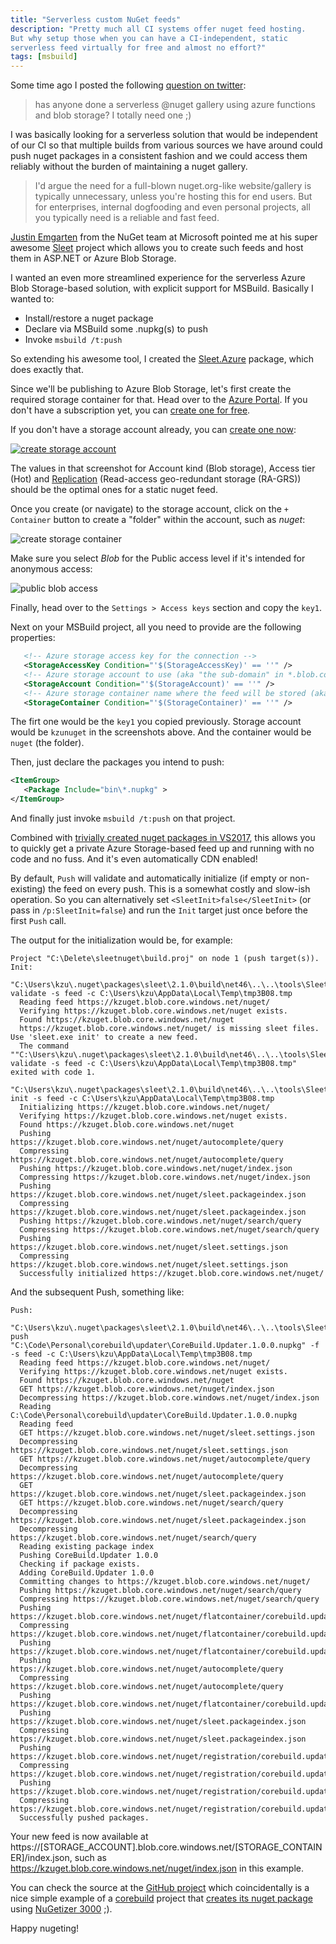 ```yaml
---
title: "Serverless custom NuGet feeds"
description: "Pretty much all CI systems offer nuget feed hosting. 
But why setup those when you can have a CI-independent, static 
serverless feed virtually for free and almost no effort?"
tags: [msbuild]
---
```


Some time ago I posted the following [question on twitter](https://twitter.com/kzu/status/860529947303178240):

> has anyone done a serverless @nuget gallery using azure functions and blob storage? I totally need one ;)

I was basically looking for a serverless solution that would be independent 
of our CI so that multiple builds from various sources we have around could push 
nuget packages in a consistent fashion and we could access them reliably without 
the burden of maintaining a nuget gallery. 

> I'd argue the need for a full-blown nuget.org-like website/gallery is typically 
> unnecessary, unless you're hosting this for end users. But for enterprises, 
> internal dogfooding and even personal projects, all you typically need is a 
> reliable and fast feed.

[Justin Emgarten](https://twitter.com/emgarten) from the NuGet team at Microsoft 
pointed me at his super awesome [Sleet](https://github.com/emgarten/Sleet) project 
which allows you to create such feeds and host them in ASP.NET or Azure Blob Storage. 

I wanted an even more streamlined experience for the serverless Azure Blob Storage-based 
solution, with explicit support for MSBuild. Basically I wanted to:

* Install/restore a nuget package
* Declare via MSBuild some .nupkg(s) to push
* Invoke `msbuild /t:push`

So extending his awesome tool, I created the 
[Sleet.Azure](https://www.nuget.org/packages/Sleet.Azure) package, which does 
exactly that.

Since we'll be publishing to Azure Blob Storage, let's first create the required 
storage container for that. Head over to the [Azure Portal](https://portal.azure.com/).
If you don't have a subscription yet, you can [create one for free](https://azure.microsoft.com/en-us/free/).

If you don't have a storage account already, you can [create one now](https://portal.azure.com/#create/Microsoft.StorageAccount-ARM):

[![create storage account](http://www.cazzulino.com/img/serverless-nuget-storage.png)](https://portal.azure.com/#create/Microsoft.StorageAccount-ARM)

The values in that screenshot for Account kind (Blob storage), Access tier (Hot) and 
[Replication](https://docs.microsoft.com/en-us/azure/storage/common/storage-redundancy) (Read-access geo-redundant storage (RA-GRS))
should be the optimal ones for a static nuget feed.

Once you create (or navigate) to the storage account, click on the `+ Container` button to 
create a "folder" within the account, such as *nuget*:

![create storage container](http://www.cazzulino.com/img/serverless-nuget-container.png)

Make sure you select *Blob* for the Public access level if it's intended for anonymous access:

![public blob access](http://www.cazzulino.com/img/serverless-nuget-blob.png)

Finally, head over to the `Settings > Access keys` section and copy the `key1`.

Next on your MSBuild project, all you need to provide are the following properties:


```xml
   <!-- Azure storage access key for the connection -->
   <StorageAccessKey Condition="'$(StorageAccessKey)' == ''" />
   <!-- Azure storage account to use (aka "the sub-domain" in *.blob.core.windows.net or *.azureedge.net for the CDN endpoint) -->
   <StorageAccount Condition="'$(StorageAccount)' == ''" />
   <!-- Azure storage container name where the feed will be stored (aka "the folder") -->
   <StorageContainer Condition="'$(StorageContainer)' == ''" />
```

The firt one would be the `key1` you copied previously. Storage account would be 
`kzunuget` in the screenshots above. And the container would be `nuget` (the folder).


Then, just declare the packages you intend to push:

```xml
<ItemGroup>
   <Package Include="bin\*.nupkg" >
</ItemGroup>
```

And finally just invoke `msbuild /t:push` on that project.

Combined with [trivially created nuget packages in VS2017](https://docs.microsoft.com/en-us/nuget/guides/create-net-standard-packages-vs2017), 
this allows you to quickly get a private Azure Storage-based feed up and running 
with no code and no fuss. And it's even automatically CDN enabled!

By default, `Push` will validate and automatically initialize (if empty or non-existing) 
the feed on every push. This is a somewhat costly and slow-ish operation. So you can 
alternatively set `<SleetInit>false</SleetInit>` (or pass in `/p:SleetInit=false`) and 
run the `Init` target just once before the first `Push` call.

The output for the initialization would be, for example:

```
Project "C:\Delete\sleetnuget\build.proj" on node 1 (push target(s)).
Init:
  "C:\Users\kzu\.nuget\packages\sleet\2.1.0\build\net46\..\..\tools\Sleet.exe" validate -s feed -c C:\Users\kzu\AppData\Local\Temp\tmp3B08.tmp
  Reading feed https://kzuget.blob.core.windows.net/nuget/
  Verifying https://kzuget.blob.core.windows.net/nuget exists.
  Found https://kzuget.blob.core.windows.net/nuget
  https://kzuget.blob.core.windows.net/nuget/ is missing sleet files. Use 'sleet.exe init' to create a new feed.
  The command ""C:\Users\kzu\.nuget\packages\sleet\2.1.0\build\net46\..\..\tools\Sleet.exe" validate -s feed -c C:\Users\kzu\AppData\Local\Temp\tmp3B08.tmp" exited with code 1.
  "C:\Users\kzu\.nuget\packages\sleet\2.1.0\build\net46\..\..\tools\Sleet.exe" init -s feed -c C:\Users\kzu\AppData\Local\Temp\tmp3B08.tmp
  Initializing https://kzuget.blob.core.windows.net/nuget/
  Verifying https://kzuget.blob.core.windows.net/nuget exists.
  Found https://kzuget.blob.core.windows.net/nuget
  Pushing https://kzuget.blob.core.windows.net/nuget/autocomplete/query
  Compressing https://kzuget.blob.core.windows.net/nuget/autocomplete/query
  Pushing https://kzuget.blob.core.windows.net/nuget/index.json
  Compressing https://kzuget.blob.core.windows.net/nuget/index.json
  Pushing https://kzuget.blob.core.windows.net/nuget/sleet.packageindex.json
  Compressing https://kzuget.blob.core.windows.net/nuget/sleet.packageindex.json
  Pushing https://kzuget.blob.core.windows.net/nuget/search/query
  Compressing https://kzuget.blob.core.windows.net/nuget/search/query
  Pushing https://kzuget.blob.core.windows.net/nuget/sleet.settings.json
  Compressing https://kzuget.blob.core.windows.net/nuget/sleet.settings.json
  Successfully initialized https://kzuget.blob.core.windows.net/nuget/
```

And the subsequent Push, something like:

```
Push:
  "C:\Users\kzu\.nuget\packages\sleet\2.1.0\build\net46\..\..\tools\Sleet.exe" push "C:\Code\Personal\corebuild\updater\CoreBuild.Updater.1.0.0.nupkg" -f -s feed -c C:\Users\kzu\AppData\Local\Temp\tmp3B08.tmp
  Reading feed https://kzuget.blob.core.windows.net/nuget/
  Verifying https://kzuget.blob.core.windows.net/nuget exists.
  Found https://kzuget.blob.core.windows.net/nuget
  GET https://kzuget.blob.core.windows.net/nuget/index.json
  Decompressing https://kzuget.blob.core.windows.net/nuget/index.json
  Reading C:\Code\Personal\corebuild\updater\CoreBuild.Updater.1.0.0.nupkg
  Reading feed
  GET https://kzuget.blob.core.windows.net/nuget/sleet.settings.json
  Decompressing https://kzuget.blob.core.windows.net/nuget/sleet.settings.json
  GET https://kzuget.blob.core.windows.net/nuget/autocomplete/query
  Decompressing https://kzuget.blob.core.windows.net/nuget/autocomplete/query
  GET https://kzuget.blob.core.windows.net/nuget/sleet.packageindex.json
  GET https://kzuget.blob.core.windows.net/nuget/search/query
  Decompressing https://kzuget.blob.core.windows.net/nuget/sleet.packageindex.json
  Decompressing https://kzuget.blob.core.windows.net/nuget/search/query
  Reading existing package index
  Pushing CoreBuild.Updater 1.0.0
  Checking if package exists.
  Adding CoreBuild.Updater 1.0.0
  Committing changes to https://kzuget.blob.core.windows.net/nuget/
  Pushing https://kzuget.blob.core.windows.net/nuget/search/query
  Compressing https://kzuget.blob.core.windows.net/nuget/search/query
  Pushing https://kzuget.blob.core.windows.net/nuget/flatcontainer/corebuild.updater/index.json
  Compressing https://kzuget.blob.core.windows.net/nuget/flatcontainer/corebuild.updater/index.json
  Pushing https://kzuget.blob.core.windows.net/nuget/flatcontainer/corebuild.updater/1.0.0/corebuild.updater.1.0.0.nupkg
  Pushing https://kzuget.blob.core.windows.net/nuget/autocomplete/query
  Compressing https://kzuget.blob.core.windows.net/nuget/autocomplete/query
  Pushing https://kzuget.blob.core.windows.net/nuget/flatcontainer/corebuild.updater/1.0.0/corebuild.updater.nuspec
  Pushing https://kzuget.blob.core.windows.net/nuget/sleet.packageindex.json
  Compressing https://kzuget.blob.core.windows.net/nuget/sleet.packageindex.json
  Pushing https://kzuget.blob.core.windows.net/nuget/registration/corebuild.updater/1.0.0.json
  Compressing https://kzuget.blob.core.windows.net/nuget/registration/corebuild.updater/1.0.0.json
  Pushing https://kzuget.blob.core.windows.net/nuget/registration/corebuild.updater/index.json
  Compressing https://kzuget.blob.core.windows.net/nuget/registration/corebuild.updater/index.json
  Successfully pushed packages.
  ```

Your new feed is now available at https://[STORAGE_ACCOUNT].blob.core.windows.net/[STORAGE_CONTAINER]/index.json, 
such as https://kzuget.blob.core.windows.net/nuget/index.json in this example.

You can check the source at the [GitHub project](https://github.com/kzu/Sleet.Azure) 
which coincidentally is a nice simple example of a [corebuild](http://www.corebuild.io/) 
project that [creates its nuget package](https://github.com/kzu/Sleet.Azure/blob/master/build.proj) using [NuGetizer 3000](https://www.nuget.org/packages/NuGet.Build.Packaging) ;).


Happy nugeting!